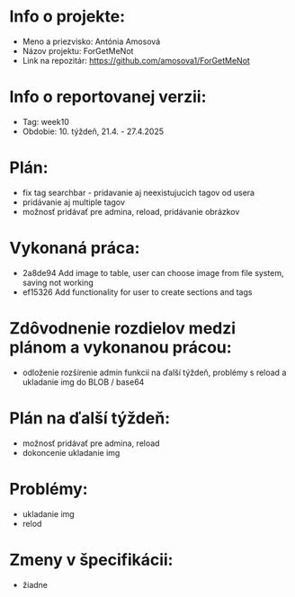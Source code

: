 # Info o projekte:
- Meno a priezvisko: Antónia Amosová
- Názov projektu: ForGetMeNot
- Link na repozitár: https://github.com/amosova1/ForGetMeNot

# Info o reportovanej verzii:  
- Tag: week10
- Obdobie: 10. týždeň, 21.4. - 27.4.2025

# Plán:
- fix tag searchbar - pridavanie aj neexistujucich tagov od usera
- pridávanie aj multiple tagov 
- možnosť pridávať pre admina, reload, pridávanie obrázkov

# Vykonaná práca:
- 2a8de94 Add image to table, user can choose image from file system, saving not working
- ef15326 Add functionality for user to create sections and tags

# Zdôvodnenie rozdielov medzi plánom a vykonanou prácou:
- odloženie rozšírenie admin funkcií na ďalší týždeň, problémy s reload a ukladanie img do BLOB / base64

# Plán na ďalší týždeň:
- možnosť pridávať pre admina, reload
- dokoncenie ukladanie img

# Problémy:
- ukladanie img
- relod

# Zmeny v špecifikácii:
- žiadne